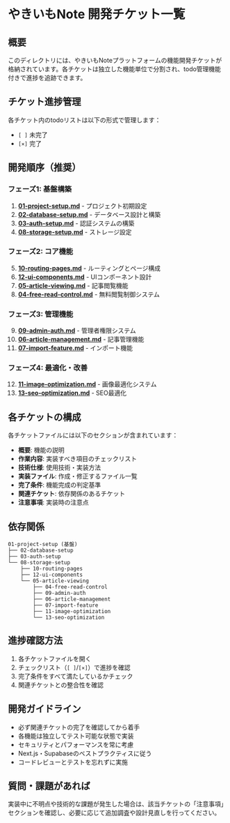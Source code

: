 # やきいもNote 開発チケット一覧

## 概要
このディレクトリには、やきいもNoteプラットフォームの機能開発チケットが格納されています。各チケットは独立した機能単位で分割され、todo管理機能付きで進捗を追跡できます。

## チケット進捗管理
各チケット内のtodoリストは以下の形式で管理します：
- `[ ]` 未完了
- `[×]` 完了

## 開発順序（推奨）

### フェーズ1: 基盤構築
1. **[01-project-setup.md](./01-project-setup.md)** - プロジェクト初期設定
2. **[02-database-setup.md](./02-database-setup.md)** - データベース設計と構築  
3. **[03-auth-setup.md](./03-auth-setup.md)** - 認証システムの構築
4. **[08-storage-setup.md](./08-storage-setup.md)** - ストレージ設定

### フェーズ2: コア機能
5. **[10-routing-pages.md](./10-routing-pages.md)** - ルーティングとページ構成
6. **[12-ui-components.md](./12-ui-components.md)** - UIコンポーネント設計
7. **[05-article-viewing.md](./05-article-viewing.md)** - 記事閲覧機能
8. **[04-free-read-control.md](./04-free-read-control.md)** - 無料閲覧制御システム

### フェーズ3: 管理機能
9. **[09-admin-auth.md](./09-admin-auth.md)** - 管理者権限システム
10. **[06-article-management.md](./06-article-management.md)** - 記事管理機能
11. **[07-import-feature.md](./07-import-feature.md)** - インポート機能

### フェーズ4: 最適化・改善
12. **[11-image-optimization.md](./11-image-optimization.md)** - 画像最適化システム
13. **[13-seo-optimization.md](./13-seo-optimization.md)** - SEO最適化

## 各チケットの構成
各チケットファイルには以下のセクションが含まれています：

- **概要**: 機能の説明
- **作業内容**: 実装すべき項目のチェックリスト
- **技術仕様**: 使用技術・実装方法
- **実装ファイル**: 作成・修正するファイル一覧
- **完了条件**: 機能完成の判定基準
- **関連チケット**: 依存関係のあるチケット
- **注意事項**: 実装時の注意点

## 依存関係
```
01-project-setup (基盤)
├── 02-database-setup
├── 03-auth-setup
└── 08-storage-setup
    ├── 10-routing-pages
    ├── 12-ui-components
    └── 05-article-viewing
        ├── 04-free-read-control
        ├── 09-admin-auth
        ├── 06-article-management
        ├── 07-import-feature
        ├── 11-image-optimization
        └── 13-seo-optimization
```

## 進捗確認方法
1. 各チケットファイルを開く
2. チェックリスト（`[ ]`/`[×]`）で進捗を確認
3. 完了条件をすべて満たしているかチェック
4. 関連チケットとの整合性を確認

## 開発ガイドライン
- 必ず関連チケットの完了を確認してから着手
- 各機能は独立してテスト可能な状態で実装
- セキュリティとパフォーマンスを常に考慮
- Next.js・Supabaseのベストプラクティスに従う
- コードレビューとテストを忘れずに実施

## 質問・課題があれば
実装中に不明点や技術的な課題が発生した場合は、該当チケットの「注意事項」セクションを確認し、必要に応じて追加調査や設計見直しを行ってください。